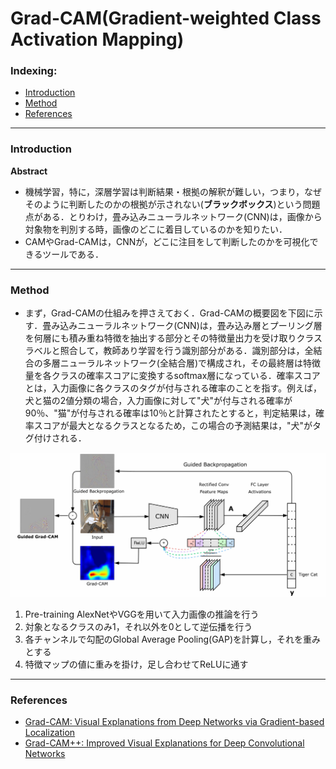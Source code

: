 # Grad-CAM(Gradient-weighted Class Activation Mapping)

### Indexing:
  - [Introduction](#Introduction)
  - [Method](#Method)
  - [References](#References)

---
### Introduction
**Abstract**
- 機械学習，特に，深層学習は判断結果・根拠の解釈が難しい，つまり，なぜそのように判断したのかの根拠が示されない(**ブラックボックス**)という問題点がある．とりわけ，畳み込みニューラルネットワーク(CNN)は，画像から対象物を判別する時，画像のどこに着目しているのかを知りたい．
- CAMやGrad-CAMは，CNNが，どこに注目をして判断したのかを可視化できるツールである．
---
### Method 
- まず，Grad-CAMの仕組みを押さえておく．Grad-CAMの概要図を下図に示す．畳み込みニューラルネットワーク(CNN)は，畳み込み層とプーリング層を何層にも積み重ね特徴を抽出する部分とその特徴量出力を受け取りクラスラベルと照合して，教師あり学習を行う識別部分がある．識別部分は，全結合の多層ニューラルネットワーク(全結合層)で構成され，その最終層は特徴量を各クラスの確率スコアに変換するsoftmax層になっている．確率スコアとは，入力画像に各クラスのタグが付与される確率のことを指す。例えば，犬と猫の2値分類の場合，入力画像に対して"犬"が付与される確率が90％、"猫"が付与される確率は10％と計算されたとすると，判定結果は，確率スコアが最大となるクラスとなるため，この場合の予測結果は，"犬"がタグ付けされる．
<img src="https://github.com/Hajime96/Notes/blob/master/Tutorials/images/gradcam-figure.png" width="1245" hegiht="571" align=center/>
  
  1. Pre-training AlexNetやVGGを用いて入力画像の推論を行う
  2. 対象となるクラスのみ1，それ以外を0として逆伝播を行う
  3. 各チャンネルで勾配のGlobal Average Pooling(GAP)を計算し，それを重みとする
  4. 特徴マップの値に重みを掛け，足し合わせてReLUに通す
  
---
### References
- [Grad-CAM: Visual Explanations from Deep Networks via Gradient-based Localization](https://arxiv.org/pdf/1610.02391.pdf)
- [Grad-CAM++: Improved Visual Explanations for Deep Convolutional Networks](https://arxiv.org/pdf/1710.11063.pdf)

